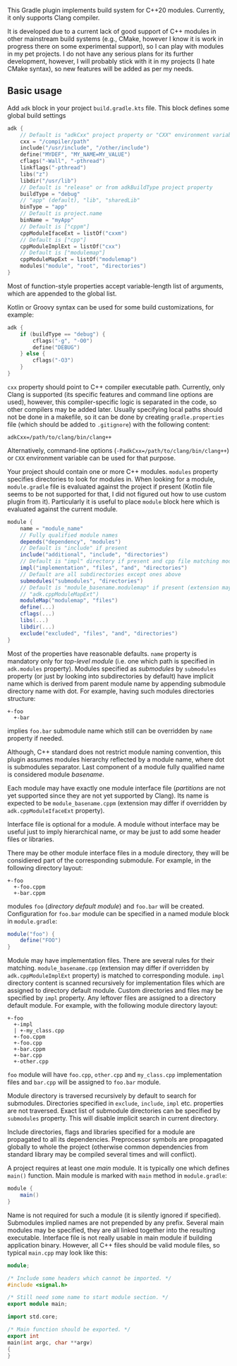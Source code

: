 This Gradle plugin implements build system for C++20 modules. Currently, it only supports Clang 
compiler.

It is developed due to a current lack of good support of C++ modules in other mainstream build 
systems (e.g., CMake, however I know it is work in progress there on some experimental support), so 
I can play with modules in my pet projects. I do not have any serious plans for its further 
development, however, I will probably stick with it in my projects (I hate CMake syntax), so new 
features will be added as per my needs.

## Basic usage

Add `adk` block in your project `build.gradle.kts` file. This block defines some global build 
settings
```kotlin
adk {
    // Default is "adkCxx" project property or "CXX" environment variable value
    cxx = "/compiler/path"
    include("/usr/include", "/other/include")
    define("MYDEF", "MY_NAME=MY_VALUE")
    cflags("-Wall", "-pthread")
    linkflags("-pthread")
    libs("z")
    libdir("/usr/lib")
    // Default is "release" or from adkBuildType project property
    buildType = "debug"
    // "app" (default), "lib", "sharedLib"
    binType = "app"
    // Default is project.name
    binName = "myApp"
    // Default is ["cppm"]
    cppModuleIfaceExt = listOf("cxxm")
    // Default is ["cpp"]
    cppModuleImplExt = listOf("cxx")
    // Default is ["modulemap"]
    cppModuleMapExt = listOf("modulemap")
    modules("module", "root", "directories")
}
```
Most of function-style properties accept variable-length list of arguments, which are appended to
the global list.

Kotlin or Groovy syntax can be used for some build customizations, for example:
```kotlin
adk {
    if (buildType == "debug") {
        cflags("-g", "-O0")
        define("DEBUG")
    } else {
        cflags("-O3")
    }
}
```

`cxx` property should point to C++ compiler executable path. Currently, only Clang is supported (its
specific features and command line options are used), however, this compiler-specific logic is 
separated in the code, so other compilers may be added later. Usually specifying local paths should
not be done in a makefile, so it can be done by creating `gradle.properties` file (which should be
added to `.gitignore`) with the following content:
```
adkCxx=/path/to/clang/bin/clang++
```
Alternatively, command-line options (`-PadkCxx=/path/to/clang/bin/clang++`) or `CXX` environment 
variable can be used for that purpose.

Your project should contain one or more C++ modules. `modules` property specifies directories to 
look for modules in. When looking for a module, `module.gradle` file is evaluated against the 
project if present (Kotlin file seems to be not supported for that, I did not figured out how to use 
custom plugin from it). Particularly it is useful to place `module` block here which is evaluated 
against the current module.
```groovy
module {
    name = "module_name"
    // Fully qualified module names
    depends("dependency", "modules")
    // Default is "include" if present
    include("additional", "include", "directories")
    // Default is "impl" directory if present and cpp file matching module basename
    impl("implementation", "files", "and", "directories")
    // Default are all subdirectories except ones above
    submodules("submodules", "directories")
    // Default is "module_basename.modulemap" if present (extension may differ, depends on 
    // "adk.cppModuleMapExt")
    moduleMap("modulemap", "files")
    define(...)
    cflags(...)
    libs(...)
    libdir(...)
    exclude("excluded", "files", "and", "directories")
}
```
Most of the properties have reasonable defaults. `name` property is mandatory only for _top-level
module_ (i.e. one which path is specified in `adk.modules` property). Modules specified as _submodules_
by `submodules` property (or just by looking into subdirectories by default) have implicit name 
which is derived from parent module name by appending submodule directory name with dot. For example,
having such modules directories structure:
```
+-foo
  +-bar
```
implies `foo.bar` submodule name which still can be overridden by `name` property if needed.

Although, C++ standard does not restrict module naming convention, this plugin assumes modules
hierarchy reflected by a module name, where dot is submodules separator. Last component of a module
fully qualified name is considered module _basename_.

Each module may have exactly one module interface file (_partitions_ are not yet supported since they
are not yet supported by Clang). Its name is expected to be `module_basename.cppm` (extension may
differ if overridden by `adk.cppModuleIfaceExt` property).

Interface file is optional for a module. A module without interface may be useful just to imply
hierarchical name, or may be just to add some header files or libraries.

There may be other module interface files in a module directory, they will be considiered part of
the corresponding submodule. For example, in the following directory layout:
```
+-foo
  +-foo.cppm
  +-bar.cppm
```
modules `foo` (_directory default module_) and `foo.bar` will be created. Configuration for `foo.bar` 
module can be specified in a named module block in `module.gradle`:
```groovy
module("foo") {
    define("FOO")
}
```

Module may have implementation files. There are several rules for their matching. 
`module_basename.cpp` (extension may differ if overridden by `adk.cppModuleImplExt` property) is
matched to corresponding module. `impl` directory content is scanned recursively for implementation
files which are assigned to directory default module. Custom directories and files may be specified
by `impl` property. Any leftover files are assigned to a directory default module. For example, with
the following module directory layout:
```
+-foo
  +-impl
  | +-my_class.cpp
  +-foo.cppm
  +-foo.cpp
  +-bar.cppm
  +-bar.cpp
  +-other.cpp
```
`foo` module will have `foo.cpp`, `other.cpp` and `my_class.cpp` implementation files and `bar.cpp`
will be assigned to `foo.bar` module.

Module directory is traversed recursively by default to search for submodules. Directories specified
in `exclude`, `include`, `impl` etc. properties are not traversed. Exact list of submodule 
directories can be specified by `submodules` property. This will disable implicit search in current
directory.

Include directories, flags and libraries specified for a module are propagated to all its 
dependencies. Preprocessor symbols are propagated globally to whole the project (otherwise common
dependencies from standard library may be compiled several times and will conflict).

A project requires at least one _main_ module. It is typically one which defines `main()` function.
Main module is marked with `main` method in `module.gradle`:
```groovy
module {
    main()
}
```
Name is not required for such a module (it is silently ignored if specified). Submodules implied 
names are not prepended by any prefix. Several main modules may be specified, they are all linked
together into the resulting executable. Interface file is not really usable in main module if 
building application binary. However, all C++ files should be valid module files, so typical
`main.cpp` may look like this:
```cpp
module;

/* Include some headers which cannot be imported. */
#include <signal.h>

/* Still need some name to start module section. */
export module main;

import std.core;

/* Main function should be exported. */
export int
main(int argc, char **argv)
{
}
```